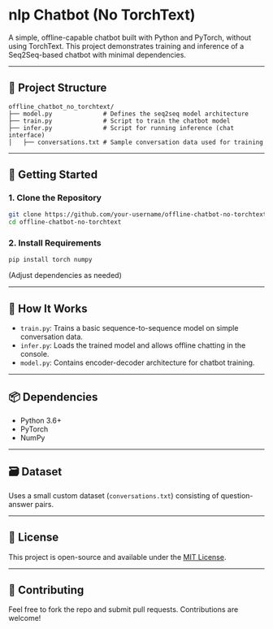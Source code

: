 # nlp Chatbot (No TorchText)

A simple, offline-capable chatbot built with Python and PyTorch, without using TorchText. This project demonstrates training and inference of a Seq2Seq-based chatbot with minimal dependencies.

---

## 📁 Project Structure

```
offline_chatbot_no_torchtext/
├── model.py              # Defines the seq2seq model architecture
├── train.py              # Script to train the chatbot model
├── infer.py              # Script for running inference (chat interface)
│   ├── conversations.txt # Sample conversation data used for training
```

---

## 🚀 Getting Started

### 1. Clone the Repository

```bash
git clone https://github.com/your-username/offline-chatbot-no-torchtext.git
cd offline-chatbot-no-torchtext
```

### 2. Install Requirements

```bash
pip install torch numpy
```

(Adjust dependencies as needed)

---

## 🧠 How It Works

- `train.py`: Trains a basic sequence-to-sequence model on simple conversation data.
- `infer.py`: Loads the trained model and allows offline chatting in the console.
- `model.py`: Contains encoder-decoder architecture for chatbot training.

---

## 📦 Dependencies

- Python 3.6+
- PyTorch
- NumPy

---

## 🗃️ Dataset

Uses a small custom dataset (`conversations.txt`) consisting of question-answer pairs.

---

## 📜 License

This project is open-source and available under the [MIT License](LICENSE).

---

## 🤝 Contributing

Feel free to fork the repo and submit pull requests. Contributions are welcome!
